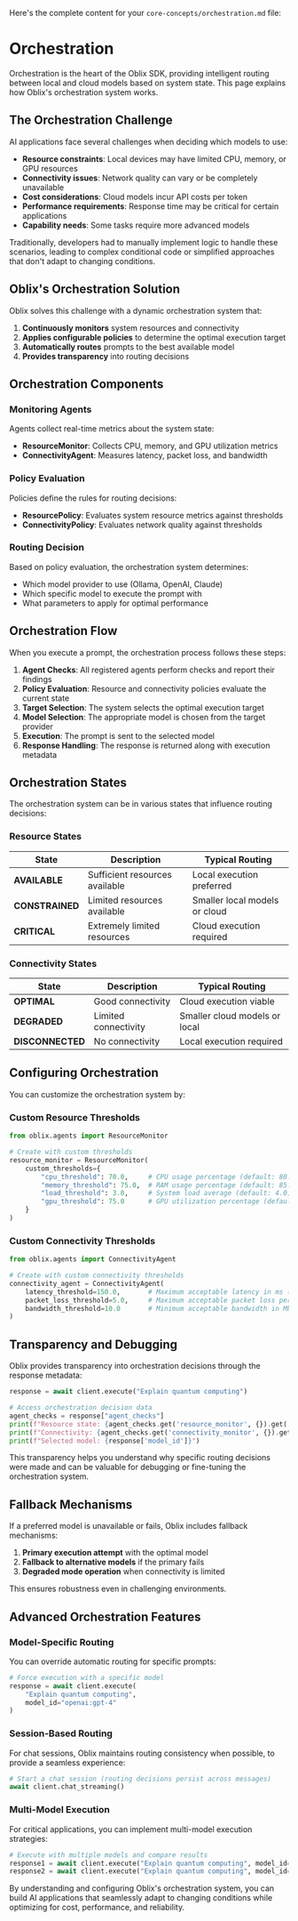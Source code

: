 Here's the complete content for your `core-concepts/orchestration.md` file:

# Orchestration

Orchestration is the heart of the Oblix SDK, providing intelligent routing between local and cloud models based on system state. This page explains how Oblix's orchestration system works.

## The Orchestration Challenge

AI applications face several challenges when deciding which models to use:

- **Resource constraints**: Local devices may have limited CPU, memory, or GPU resources
- **Connectivity issues**: Network quality can vary or be completely unavailable
- **Cost considerations**: Cloud models incur API costs per token
- **Performance requirements**: Response time may be critical for certain applications
- **Capability needs**: Some tasks require more advanced models

Traditionally, developers had to manually implement logic to handle these scenarios, leading to complex conditional code or simplified approaches that don't adapt to changing conditions.

## Oblix's Orchestration Solution

Oblix solves this challenge with a dynamic orchestration system that:

1. **Continuously monitors** system resources and connectivity
2. **Applies configurable policies** to determine the optimal execution target
3. **Automatically routes** prompts to the best available model
4. **Provides transparency** into routing decisions

## Orchestration Components

### Monitoring Agents

Agents collect real-time metrics about the system state:

- **ResourceMonitor**: Collects CPU, memory, and GPU utilization metrics
- **ConnectivityAgent**: Measures latency, packet loss, and bandwidth

### Policy Evaluation

Policies define the rules for routing decisions:

- **ResourcePolicy**: Evaluates system resource metrics against thresholds
- **ConnectivityPolicy**: Evaluates network quality against thresholds

### Routing Decision

Based on policy evaluation, the orchestration system determines:

- Which model provider to use (Ollama, OpenAI, Claude)
- Which specific model to execute the prompt with
- What parameters to apply for optimal performance

## Orchestration Flow

When you execute a prompt, the orchestration process follows these steps:

1. **Agent Checks**: All registered agents perform checks and report their findings
2. **Policy Evaluation**: Resource and connectivity policies evaluate the current state
3. **Target Selection**: The system selects the optimal execution target
4. **Model Selection**: The appropriate model is chosen from the target provider
5. **Execution**: The prompt is sent to the selected model
6. **Response Handling**: The response is returned along with execution metadata

## Orchestration States

The orchestration system can be in various states that influence routing decisions:

### Resource States

| State | Description | Typical Routing |
|-------|-------------|-----------------|
| **AVAILABLE** | Sufficient resources available | Local execution preferred |
| **CONSTRAINED** | Limited resources available | Smaller local models or cloud |
| **CRITICAL** | Extremely limited resources | Cloud execution required |

### Connectivity States

| State | Description | Typical Routing |
|-------|-------------|-----------------|
| **OPTIMAL** | Good connectivity | Cloud execution viable |
| **DEGRADED** | Limited connectivity | Smaller cloud models or local |
| **DISCONNECTED** | No connectivity | Local execution required |

## Configuring Orchestration

You can customize the orchestration system by:

### Custom Resource Thresholds

```python
from oblix.agents import ResourceMonitor

# Create with custom thresholds
resource_monitor = ResourceMonitor(
    custom_thresholds={
        "cpu_threshold": 70.0,     # CPU usage percentage (default: 80.0)
        "memory_threshold": 75.0,  # RAM usage percentage (default: 85.0)
        "load_threshold": 3.0,     # System load average (default: 4.0)
        "gpu_threshold": 75.0      # GPU utilization percentage (default: 85.0)
    }
)
```

### Custom Connectivity Thresholds

```python
from oblix.agents import ConnectivityAgent

# Create with custom connectivity thresholds
connectivity_agent = ConnectivityAgent(
    latency_threshold=150.0,       # Maximum acceptable latency in ms (default: 200.0)
    packet_loss_threshold=5.0,     # Maximum acceptable packet loss percentage (default: 10.0)
    bandwidth_threshold=10.0       # Minimum acceptable bandwidth in Mbps (default: 5.0)
)
```

## Transparency and Debugging

Oblix provides transparency into orchestration decisions through the response metadata:

```python
response = await client.execute("Explain quantum computing")

# Access orchestration decision data
agent_checks = response["agent_checks"]
print(f"Resource state: {agent_checks.get('resource_monitor', {}).get('state')}")
print(f"Connectivity: {agent_checks.get('connectivity_monitor', {}).get('state')}")
print(f"Selected model: {response['model_id']}")
```

This transparency helps you understand why specific routing decisions were made and can be valuable for debugging or fine-tuning the orchestration system.

## Fallback Mechanisms

If a preferred model is unavailable or fails, Oblix includes fallback mechanisms:

1. **Primary execution attempt** with the optimal model
2. **Fallback to alternative models** if the primary fails
3. **Degraded mode operation** when connectivity is limited

This ensures robustness even in challenging environments.

## Advanced Orchestration Features

### Model-Specific Routing

You can override automatic routing for specific prompts:

```python
# Force execution with a specific model
response = await client.execute(
    "Explain quantum computing",
    model_id="openai:gpt-4"
)
```

### Session-Based Routing

For chat sessions, Oblix maintains routing consistency when possible, to provide a seamless experience:

```python
# Start a chat session (routing decisions persist across messages)
await client.chat_streaming()
```

### Multi-Model Execution

For critical applications, you can implement multi-model execution strategies:

```python
# Execute with multiple models and compare results
response1 = await client.execute("Explain quantum computing", model_id="openai:gpt-4")
response2 = await client.execute("Explain quantum computing", model_id="claude:claude-3-opus-20240229")
```

By understanding and configuring Oblix's orchestration system, you can build AI applications that seamlessly adapt to changing conditions while optimizing for cost, performance, and reliability.
